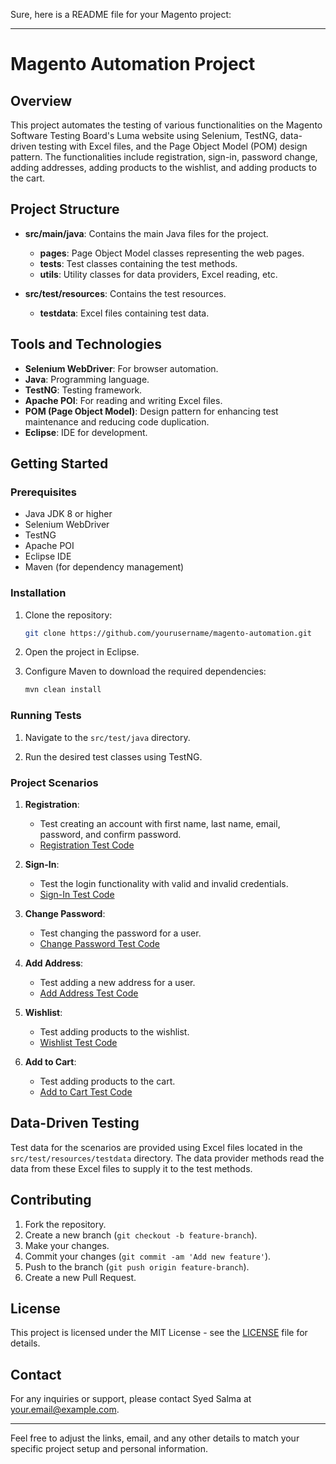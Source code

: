 Sure, here is a README file for your Magento project:

---

# Magento Automation Project

## Overview

This project automates the testing of various functionalities on the Magento Software Testing Board's Luma website using Selenium, TestNG, data-driven testing with Excel files, and the Page Object Model (POM) design pattern. The functionalities include registration, sign-in, password change, adding addresses, adding products to the wishlist, and adding products to the cart.

## Project Structure

- **src/main/java**: Contains the main Java files for the project.
  - **pages**: Page Object Model classes representing the web pages.
  - **tests**: Test classes containing the test methods.
  - **utils**: Utility classes for data providers, Excel reading, etc.

- **src/test/resources**: Contains the test resources.
  - **testdata**: Excel files containing test data.

## Tools and Technologies

- **Selenium WebDriver**: For browser automation.
- **Java**: Programming language.
- **TestNG**: Testing framework.
- **Apache POI**: For reading and writing Excel files.
- **POM (Page Object Model)**: Design pattern for enhancing test maintenance and reducing code duplication.
- **Eclipse**: IDE for development.

## Getting Started

### Prerequisites

- Java JDK 8 or higher
- Selenium WebDriver
- TestNG
- Apache POI
- Eclipse IDE
- Maven (for dependency management)

### Installation

1. Clone the repository:
   ```bash
   git clone https://github.com/yourusername/magento-automation.git
   ```
2. Open the project in Eclipse.

3. Configure Maven to download the required dependencies:
   ```bash
   mvn clean install
   ```

### Running Tests

1. Navigate to the `src/test/java` directory.

2. Run the desired test classes using TestNG.

### Project Scenarios

1. **Registration**:
   - Test creating an account with first name, last name, email, password, and confirm password.
   - [Registration Test Code](./src/test/java/tests/RegistrationTest.java)

2. **Sign-In**:
   - Test the login functionality with valid and invalid credentials.
   - [Sign-In Test Code](./src/test/java/tests/SignInTest.java)

3. **Change Password**:
   - Test changing the password for a user.
   - [Change Password Test Code](./src/test/java/tests/ChangePasswordTest.java)

4. **Add Address**:
   - Test adding a new address for a user.
   - [Add Address Test Code](./src/test/java/tests/AddAddressTest.java)

5. **Wishlist**:
   - Test adding products to the wishlist.
   - [Wishlist Test Code](./src/test/java/tests/WishlistTest.java)

6. **Add to Cart**:
   - Test adding products to the cart.
   - [Add to Cart Test Code](./src/test/java/tests/AddToCartTest.java)

## Data-Driven Testing

Test data for the scenarios are provided using Excel files located in the `src/test/resources/testdata` directory. The data provider methods read the data from these Excel files to supply it to the test methods.

## Contributing

1. Fork the repository.
2. Create a new branch (`git checkout -b feature-branch`).
3. Make your changes.
4. Commit your changes (`git commit -am 'Add new feature'`).
5. Push to the branch (`git push origin feature-branch`).
6. Create a new Pull Request.

## License

This project is licensed under the MIT License - see the [LICENSE](./LICENSE) file for details.

## Contact

For any inquiries or support, please contact Syed Salma at [your.email@example.com](mailto:your.email@example.com).

---

Feel free to adjust the links, email, and any other details to match your specific project setup and personal information.
